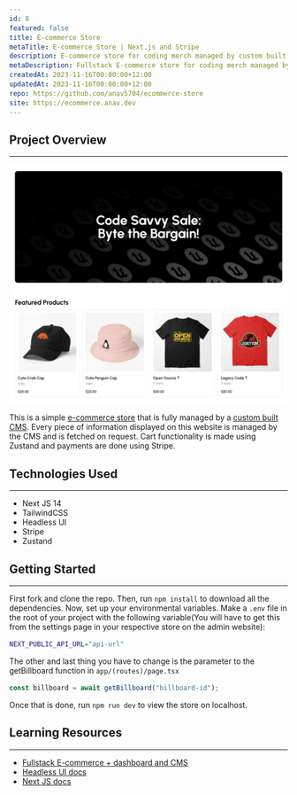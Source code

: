 ```yaml
---
id: 8
featured: false
title: E-commerce Store
metaTitle: E-commerce Store | Next.js and Stripe
description: E-commerce store for coding merch managed by custom built CMS.
metaDescription: Fullstack E-commerce store for coding merch managed by custom built CMS. Built using Next.js and Stripe.
createdAt: 2023-11-16T00:00:00+12:00
updatedAt: 2023-11-16T00:00:00+12:00
repo: https://github.com/anav5704/ecommerce-store
site: https://ecommerce.anav.dev
---
```


## Project Overview

---

[![E-commerce Store Demo](./images/ecommerce-store-demo.webp)](https://ecommerce.anav.dev)

This is a simple [e-commerce store](https://ecommerce.anav.dev) that is fully managed by a [custom built CMS](https://cms.anav.dev). Every piece of information displayed on this website is managed by the CMS and is fetched on request. Cart functionality is made using Zustand and payments are done using Stripe.

## Technologies Used

---

-   Next JS 14
-   TailwindCSS
-   Headless UI
-   Stripe
-   Zustand

## Getting Started

---

First fork and clone the repo. Then, run `npm install` to download all the dependencies. Now, set up your environmental variables. Make a `.env` file in the root of your project with the following variable(You will have to get this from the settings page in your respective store on the admin website):

```sh
NEXT_PUBLIC_API_URL="api-url"
```

The other and last thing you have to change is the parameter to the getBillboard function in `app/(routes)/page.tsx`

```ts
const billboard = await getBillboard("billboard-id");
```

Once that is done, run `npm run dev` to view the store on localhost.

## Learning Resources

---

-   [Fullstack E-commerce + dashboard and CMS](https://www.youtube.com/watch?v=5miHyP6lExg)
-   [Headless UI docs](https://headlessui.com/)
-   [Next JS docs](https://nextjs.org/)
